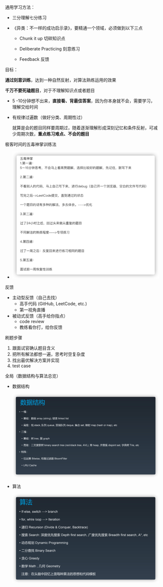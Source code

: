 通用学习方法：

- 三分理解七分练习

- 《异类：不一样的成功启示录》，要精通一个领域，必须做到以下三点

  - Chunk it up 切碎知识点

  - Deliberate Practicing 刻意练习

  - Feedback 反馈

目标：

**通过刻意训练**，达到一种自然反射，对算法熟练运用的效果



**千万不要死磕题目**，对于不理解知识点或者题目

- 5 -10分钟想不出来，**直接看、背最佳答案**，因为你本身就不会，需要学习，理解交给时间

- 有规律过遍数（做好分类、周期性过）

  就算是会的题目同样要周期过，随着逐渐理解形成深刻记忆和条件反射，可减少周期次数，**重点练习难点、不会的题目**

极客时间的五毒神掌训练法

- <img src="${images}/image-20210326002433680.png" alt="image-20210326002433680" style="zoom:50%;" />

反馈

- 主动型反馈（自己去找）
  - 高手代码 (GitHub, LeetCode, etc.)
  - 第一视角直播
- 被动式反馈（高手给你指点）
  - code review
  - 教练看你打，给你反馈



刷题步骤

1. 跟面试官确认题目含义
2. 把所有解法都想一遍，思考时空复杂度
3. 找出最优解决方案并实现
4. test case



全局（数据结构与算法总览）

- 数据结构

  <img src="${images}/image-20210326000013315.png" alt="image-20210326000013315" style="zoom: 67%;" />

- 算法

  <img src="${images}/image-20210326000114352.png" alt="image-20210326000114352" style="zoom:67%;" />

